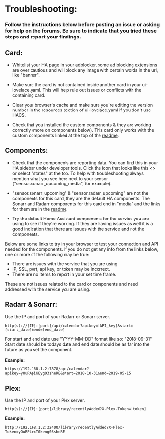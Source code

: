 # Troubleshooting:
### Follow the instructions below before posting an issue or asking for help on the forums. Be sure to indicate that you tried these steps and report your findings.

## Card:

* Whitelist your HA page in your adblocker, some ad blocking extensions are over cautious and will block any image with certain words in the url, like "banner".

* Make sure the card is not contained inside another card in your ui-lovelace.yaml. This will help rule out issues or conflicts with the containing card.

* Clear your browser's cache and make sure you're editing the version number in the resources section of ui-lovelace.yaml if you don't use HACS.

* Check that you installed the custom components & they are working correctly (more on components below). This card only works with the custom components linked at the top of the [readme](https://github.com/custom-cards/upcoming-media-card/blob/master/README.md).

## Components:

* Check that the components are reporting data. You can find this in your HA sidebar under developer tools. Click
the icon that looks like this <> or select "states" at the top. To help with troubleshooting always mention what you see here next to your sensor ("sensor.sonarr_upcoming_media", for example).

* "sensor.sonarr_upcoming" & "sensor.radarr_upcoming" are not the components for this card, they are the default HA components. The Sonarr and Radarr components for this card end in "media" and the links for them are in the [readme](https://github.com/custom-cards/upcoming-media-card/blob/master/README.md).

* Try the default Home Assistant components for the service you are using to see if they're working. If they are having issues as well it is a good indication that there are issues with the service and not the components.

Below are some links to try in your browser to test your connection and API needed for the components.
If you do not get any info from the links below, one or more of the following may be true:

* There are issues with the service that you are using
* IP, SSL, port, api key, or token may be incorrect.
* There are no items to report in your set time frame.

These are not issues related to the card or components and need addressed with the service you are using.

## Radarr & Sonarr:
Use the IP and port of your
Radarr or Sonarr server.
`````
http(s)://[IP]:[port]/api/calendar?apikey=[API_key]&start=[start_date]&end=[end_date]
`````
For start and end date use "YYYY-MM-DD" format like so: "2018-09-31"
Start date should be todays date and end date should be as far into the future as you set the component. </br></br>
**Example:**
`````
https://192.168.1.2:7878/api/calendar?apikey=yOuRApiKEyg03sheRE&start=2018-10-31&end=2019-05-15
`````
## Plex:
Use the IP and port of your Plex server.
`````
http(s)://[IP]:[port]/library/recentlyAdded?X-Plex-Token=[token]
`````
**Example:**
`````
http://192.168.1.2:32400/library/recentlyAdded?X-Plex-Token=yOuRPLexT0keng03sheRE
`````
